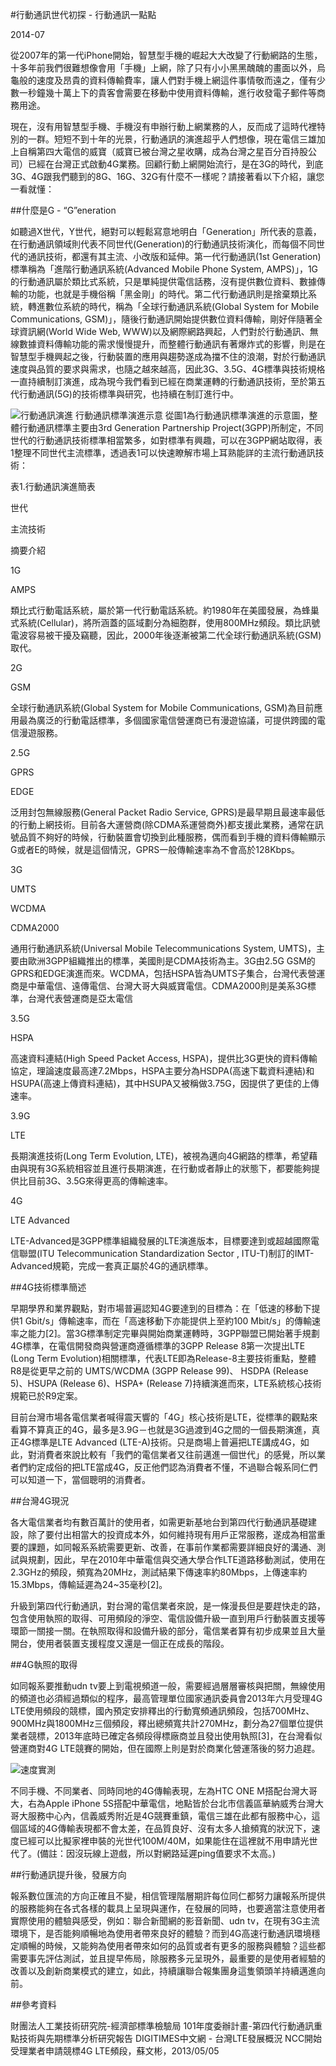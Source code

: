 #行動通訊世代初探 - 行動通訊一點點

2014-07

從2007年的第一代iPhone開始，智慧型手機的崛起大大改變了行動網路的生態，十多年前我們很難想像會用「手機」上網，除了只有小小黑黑醜醜的畫面以外，烏龜般的速度及昂貴的資料傳輸費率，讓人們對手機上網這件事情敬而遠之，僅有少數一秒鐘幾十萬上下的貴客會需要在移動中使用資料傳輸，進行收發電子郵件等商務用途。

現在，沒有用智慧型手機、手機沒有申辦行動上網業務的人，反而成了這時代裡特別的一群。短短不到十年的光景，行動通訊的演進超乎人們想像，現在電信三雄加上自稱第四大電信的威寶（威寶已被台灣之星收購，成為台灣之星百分百持股公司）已經在台灣正式啟動4G業務。回顧行動上網開始流行，是在3G的時代，到底3G、4G跟我們聽到的8G、16G、32G有什麼不一樣呢？請接著看以下介紹，讓您一看就懂：

##什麼是G - “G”eneration

如聽過X世代，Y世代，絕對可以輕鬆寫意地明白「Generation」所代表的意義，在行動通訊領域則代表不同世代(Generation)的行動通訊技術演化，而每個不同世代的通訊技術，都還有其主流、小改版和延伸。第一代行動通訊(1st Generation)標準稱為「進階行動通訊系統(Advanced Mobile Phone System, AMPS)」，1G的行動通訊屬於類比式系統，只是單純提供電信話務，沒有提供數位資料、數據傳輸的功能，也就是手機俗稱「黑金剛」的時代。第二代行動通訊則是捨棄類比系統，轉進數位系統的時代，稱為「全球行動通訊系統(Global System for Mobile Communications, GSM)」，隨後行動通訊開始提供數位資料傳輸，剛好伴隨著全球資訊網(World Wide Web, WWW)以及網際網路興起，人們對於行動通訊、無線數據資料傳輸功能的需求慢慢提升，而整體行動通訊有著爆炸式的影響，則是在智慧型手機興起之後，行動裝置的應用與趨勢遂成為擋不住的浪潮，對於行動通訊速度與品質的要求與需求，也隨之越來越高，因此3G、3.5G、4G標準與技術規格一直持續制訂演進，成為現今我們看到已經在商業運轉的行動通訊技術，至於第五代行動通訊(5G)的技術標準與研究，也持續在制訂進行中。

 
![行動通訊演進](f100801201407_1.jpg)
行動通訊標準演進示意
從圖1為行動通訊標準演進的示意圖，整體行動通訊標準主要由3rd Generation Partnership Project(3GPP)所制定，不同世代的行動通訊技術標準相當繁多，如對標準有興趣，可以在3GPP網站取得，表1整理不同世代主流標準，透過表1可以快速瞭解市場上耳熟能詳的主流行動通訊技術：

表1.行動通訊演進簡表

世代

主流技術

摘要介紹

1G

AMPS

類比式行動電話系統，屬於第一代行動電話系統。約1980年在美國發展，為蜂巢式系統(Cellular)，將所涵蓋的區域劃分為細胞群，使用800MHz頻段。類比訊號電波容易被干擾及竊聽，因此，2000年後逐漸被第二代全球行動通訊系統(GSM)取代。

2G

GSM

全球行動通訊系統(Global System for Mobile Communications, GSM)為目前應用最為廣泛的行動電話標準，多個國家電信營運商已有漫遊協議，可提供跨國的電信漫遊服務。

2.5G

GPRS

EDGE

泛用封包無線服務(General Packet Radio Service, GPRS)是最早期且最速率最低的行動上網技術。目前各大運營商(除CDMA系運營商外)都支援此業務，通常在訊號品質不夠好的時候，行動裝置會切換到此種服務，偶而看到手機的資料傳輸顯示G或者E的時候，就是這個情況，GPRS一般傳輸速率為不會高於128Kbps。

3G

UMTS

WCDMA

CDMA2000

通用行動通訊系統(Universal
Mobile Telecommunications System, UMTS)，主要由歐洲3GPP組織推出的標準，美國則是CDMA技術為主。3G由2.5G GSM的GPRS和EDGE演進而來。WCDMA，包括HSPA皆為UMTS子集合，台灣代表營運商是中華電信、遠傳電信、台灣大哥大與威寶電信。CDMA2000則是美系3G標準，台灣代表營運商是亞太電信

3.5G

HSPA

高速資料連結(High Speed Packet Access, HSPA)，提供比3G更快的資料傳輸協定，理論速度最高達7.2Mbps，HSPA主要分為HSDPA(高速下載資料連結)和HSUPA(高速上傳資料連結)，其中HSUPA又被稱做3.75G，因提供了更佳的上傳速率。

3.9G

LTE

長期演進技術(Long Term Evolution, LTE)，被視為邁向4G網路的標準，希望藉由與現有3G系統相容並且進行長期演進，在行動或者靜止的狀態下，都要能夠提供比目前3G、3.5G來得更高的傳輸速率。

4G

LTE Advanced

LTE-Advanced是3GPP標準組織發展的LTE演進版本，目標要達到或超越國際電信聯盟(ITU Telecommunication Standardization Sector , ITU-T)制訂的IMT-Advanced規範，完成一套真正屬於4G的通訊標準。

##4G技術標準簡述

早期學界和業界觀點，對市場普遍認知4G要達到的目標為：在「低速的移動下提供1 Gbit/s」傳輸速率，而在「高速移動下亦能提供上至約100 Mbit/s」的傳輸速率之能力[2]。當3G標準制定完畢與開始商業運轉時，3GPP聯盟已開始著手規劃4G標準，在電信開發商與營運商遵循標準的3GPP Release 8第一次提出LTE (Long Term Evolution)相關標準，代表LTE即為Release-8主要技術重點，整體R8是從更早之前的 UMTS/WCDMA (3GPP Release 99)、 HSDPA (Release 5)、HSUPA (Release 6)、HSPA+ (Release 7)持續演進而來，LTE系統核心技術規範已於R9定案。

目前台灣市場各電信業者喊得震天響的「4G」核心技術是LTE，從標準的觀點來看算不算真正的4G，最多是3.9G－也就是3G過渡到4G之間的一個長期演進，真正4G標準是LTE Advanced (LTE-A)技術。只是商場上普遍把LTE講成4G，如此，對消費者來說比較有「我們的電信業者又往前邁進一個世代」的感覺，所以業者們約定成俗的把LTE當成4G，反正他們認為消費者不懂，不過聯合報系同仁們可以知道一下，當個聰明的消費者。

##台灣4G現況

各大電信業者均有數百萬計的使用者，如需更新基地台到第四代行動通訊基礎建設，除了要付出相當大的投資成本外，如何維持現有用戶正常服務，遂成為相當重要的課題，如同報系系統需要更新、改善，在事前作業都需要詳細良好的溝通、測試與規劃，因此，早在2010年中華電信與交通大學合作LTE道路移動測試，使用在2.3GHz的頻段，頻寬為20MHz，測試結果下傳速率約80Mbps，上傳速率約15.3Mbps，傳輸延遲為24~35毫秒[2]。

升級到第四代行動通訊，對台灣的電信業者來說，是一條漫長但是要趕快走的路，包含使用執照的取得、可用頻段的淨空、電信設備升級一直到用戶行動裝置支援等環節一關接一關。在執照取得和設備升級的部分，電信業者算有初步成果並且大量開台，使用者裝置支援程度又還是一個正在成長的階段。

##4G執照的取得

如同報系要推動udn tv要上到電視頻道一般，需要經過層層審核與把關，無線使用的頻道也必須經過類似的程序，最高管理單位國家通訊委員會2013年六月受理4G LTE使用頻段的競標，國內預定安排釋出的行動寬頻通訊頻段，包括700MHz、900MHz與1800MHz三個頻段，釋出總頻寬共計270MHz，劃分為27個單位提供業者競標，2013年底時已確定各頻段得標廠商並且發出使用執照[3]，在台灣看似營運商對4G LTE競賽的開始，但在國際上則是對於商業化營運落後的努力追趕。

![速度實測](f100801201407_2.jpg)

不同手機、不同業者、同時同地的4G傳輸表現，左為HTC ONE M搭配台灣大哥大，右為Apple iPhone 5S搭配中華電信，地點皆於台北市信義區華納威秀台灣大哥大服務中心內，信義威秀附近是4G競賽重鎮，電信三雄在此都有服務中心，這個區域的4G傳輸表現都不會太差，在品質良好、沒有太多人搶頻寬的狀況下，速度已經可以比擬家裡申裝的光世代100M/40M，如果能住在這裡就不用申請光世代了。(備註：因沒玩線上遊戲，所以對網路延遲ping值要求不太高。)

##行動通訊提升後，發展方向

報系數位匯流的方向正確且不變，相信管理階層期許每位同仁都努力讓報系所提供的服務能夠在各式各樣的載具上呈現與運作，在發展的同時，也要適當注意使用者實際使用的體驗與感受，例如：聯合新聞網的影音新聞、udn tv，在現有3G主流環境下，是否能夠順暢地為使用者帶來良好的體驗？而到4G高速行動通訊環境穩定順暢的時候，又能夠為使用者帶來如何的品質或者有更多的服務與體驗？這些都需要事先評估測試，並且提早佈局，除服務多元呈現外，最重要的是使用者經驗的改善以及創新商業模式的建立，如此，持續讓聯合報集團身這隻領頭羊持續邁進向前。

##參考資料

財團法人工業技術研究院-經濟部標準檢驗局 101年度委辦計畫-第四代行動通訊重點技術與先期標準分析研究報告
DIGITIMES中文網 - 台灣LTE發展概況
NCC開始受理業者申請競標4G LTE頻段，蘇文彬，2013/05/05